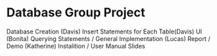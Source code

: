 # Database Group Project

Database Creation (Davis)
Insert Statements for Each Table(Davis)
UI (Bonita)
Querying Statements / General Implementation (Lucas)
Report / Demo (Katherine)
Instalition / User Manual 
Slides
